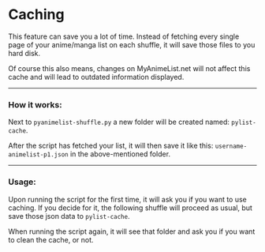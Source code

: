 # Caching
This feature can save you a lot of time.
Instead of fetching every single page of your
anime/manga list on each shuffle, it will save those
files to you hard disk.

Of course this also means, changes on MyAnimeList.net
will not affect this cache and will lead to 
outdated information displayed.
___
### How it works:

Next to `pyanimelist-shuffle.py` a new folder
will be created named: `pylist-cache`.

After the script has fetched your list, it
will then save it like this: 
`username-animelist-p1.json` in the
above-mentioned folder.

___
### Usage:
Upon running the script for the first time,
it will ask you if you want to use caching.
If you decide for it, the following shuffle
will proceed as usual, but save those json
data to `pylist-cache`.

When running the script again, it will see
that folder and ask you if you want to clean
the cache, or not.
